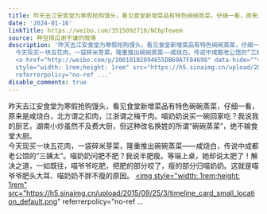```yaml
---
title: 昨天去江安食堂为寒假抢购馒头，看见食堂新增菜品有特色碗碗蒸菜，仔细一看，原来是咸烧白，北方谓之扣肉，江浙谓之梅干肉。喵奶奶说买一碗回家吃？我说我的厨艺...
date: '2024-01-16'
linkTitle: https://weibo.com/3515092710/NC6pTewem
source: 种豆得瓜谢不谦的微博
description: '昨天去江安食堂为寒假抢购馒头，看见食堂新增菜品有特色碗碗蒸菜，仔细一看，原来是咸烧白，北方谓之扣肉，江浙谓之梅干肉。喵奶奶说买一碗回家吃？我说我的厨艺，湖南小炒虽然不及费大厨，但这种改名换姓的所谓“碗碗蒸菜”，绝不输食堂大厨。<br>
  今天现买一块五花肉，一袋碎米芽菜，隆重推出碗碗蒸菜——咸烧白，传说中成都老公馆的“三姨太”。喵奶奶问肥不肥？我说半肥瘦。等端上桌，她却说太肥了！解决之道，一如既往，喵爷爷吃肥，把肥的部分咬了，瘦的部分归喵奶奶。这就是喵爷爷肥头大耳、喵奶奶不胖不瘦的原因。
  <a href="http://weibo.com/p/100101B2094655DB69A7F84698" data-hide=""><span class="url-icon"><img
  style="width: 1rem;height: 1rem" src="https://h5.sinaimg.cn/upload/2015/09/25/3/timeline_card_small_location_default.png"
  referrerpolicy="no-ref ...'
disable_comments: true
---
```

昨天去江安食堂为寒假抢购馒头，看见食堂新增菜品有特色碗碗蒸菜，仔细一看，原来是咸烧白，北方谓之扣肉，江浙谓之梅干肉。喵奶奶说买一碗回家吃？我说我的厨艺，湖南小炒虽然不及费大厨，但这种改名换姓的所谓“碗碗蒸菜”，绝不输食堂大厨。<br> 今天现买一块五花肉，一袋碎米芽菜，隆重推出碗碗蒸菜——咸烧白，传说中成都老公馆的“三姨太”。喵奶奶问肥不肥？我说半肥瘦。等端上桌，她却说太肥了！解决之道，一如既往，喵爷爷吃肥，把肥的部分咬了，瘦的部分归喵奶奶。这就是喵爷爷肥头大耳、喵奶奶不胖不瘦的原因。 <a href="http://weibo.com/p/100101B2094655DB69A7F84698" data-hide=""><span class="url-icon"><img style="width: 1rem;height: 1rem" src="https://h5.sinaimg.cn/upload/2015/09/25/3/timeline_card_small_location_default.png" referrerpolicy="no-ref ...